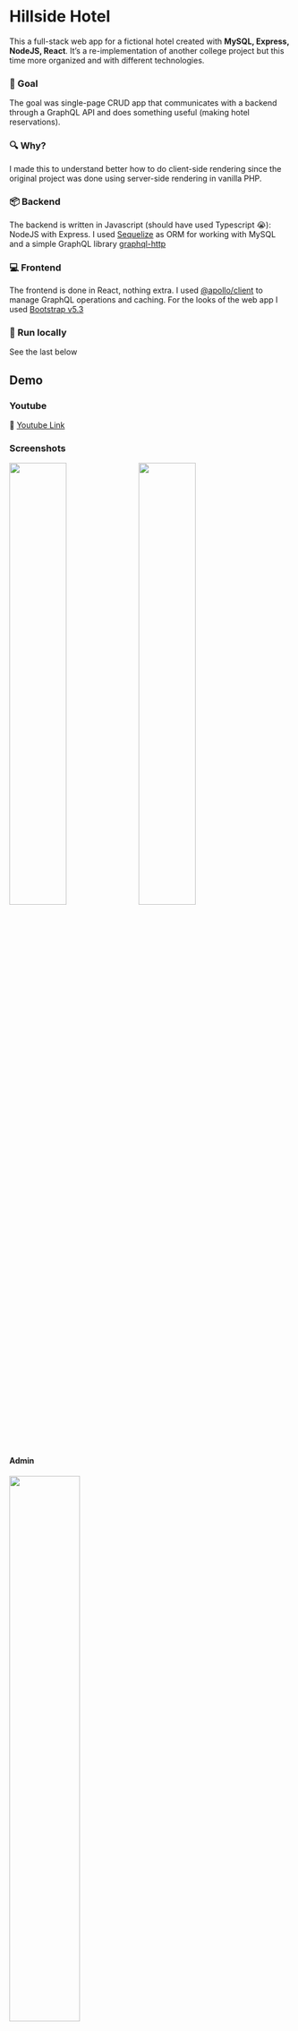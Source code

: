# Hillside Hotel

This a full-stack web app for a fictional hotel created with **MySQL, Express, NodeJS, React**. It’s a re-implementation of another college project but this time more organized and with different technologies.

### 🎯 Goal

The goal was single-page CRUD app that communicates with a backend through a GraphQL API and does something useful (making hotel reservations).

### 🔍 Why?

I made this to understand better how to do client-side rendering since the original project was done using server-side rendering in vanilla PHP.

### 📦 Backend

The backend is written in Javascript (should have used Typescript 😭): NodeJS with Express. I used [Sequelize](https://www.npmjs.com/package/sequelize) as ORM for working with MySQL and a simple GraphQL library [graphql-http](https://www.npmjs.com/package/graphql-http)

### 💻 Frontend

The frontend is done in React, nothing extra. I used [@apollo/client](https://www.npmjs.com/package/@apollo/client) to manage GraphQL operations and caching. For the looks of the web app I used [Bootstrap v5.3](https://getbootstrap.com/)

### 🚀 Run locally 

See the last below

## Demo

### Youtube 
🎦 [Youtube Link](https://youtu.be/aBYG77xBBF0)

### Screenshots

  <img src="https://github.com/valibojici/hillside-hotel/assets/68808448/cb497b67-8554-4283-9261-c9633c46dfbc" width=45% />
  <img src="https://github.com/valibojici/hillside-hotel/assets/68808448/7f2cc65e-9efc-48f3-9fa7-2e9c9af60c0e" width=45% />
  
  #### Admin
  
  <img src="https://github.com/valibojici/hillside-hotel/assets/68808448/b454ff68-0cf5-43a0-98b0-1546623870a1" width=50% />


# What I’ve learned (re-learned)

## 🌐 GraphQL

GraphQL is an alternative to REST APIs where a client can specify exactly what data it needs from an API

- [graphql-http](https://www.npmjs.com/package/graphql-http) made writing a GraphQL API  quite easy.
- defined the types for each resource used (reservations, users etc.) – this is done in `./api/src/graphql/types/`
- defined what can you do on client-side: query or mutate data – this is done in `./api/src/graphql/queries/` and `./api/src/graphql/mutations/`
- Usually, resolvers (the functions that complete the query/mutation) are in different subdirectories but I placed them in the same file as the query / mutation because it was easier and they are pretty short.

## 🗄️ MySQL & Sequelize

- already familiar with SQL from college and with Laravel’s Eloquent (the main ideas)
- define Sequelize models for each table in my DB, this is done in `./api/src/models/` (also helped me with validation since they have some built-in functions)
- created *migrations* to create / drop tables and *seeders* to put some dummy data into the database for a demo.
- refreshed my memory on sql isolation levels — it was important to not have 2 users who book the same room. I used *serializable* isolation level to do that.

## 🐳 Docker 

- containerized the web app:
    - backend | frontend | DB | StripeCLI (this is used so Webhooks run on localhost)
- learned to use docker-compose:
    - mounted host volume so the changes made to the code from host are synced
    - used ENV files for sensitive information
    - extended the base docker-compose.yml
    - health-check for mysql (wait for MySQL service to finish starting before starting the backend)

## 🔑 Authorization & Authentification

- done with JWT ([jsonwebtoken](https://www.npmjs.com/package/jsonwebtoken))
- created some simple middleware for handling tokens: `./api/middleware/`
- passwords are hashed with [BCrypt](https://www.npmjs.com/package/bcryptjs)

## 💳 Stripe integration

- used a [Stripe](https://stripe.com/en-gb-ro) test account for fake payments (to complete a reservation)
- used [Stripe webhooks](https://stripe.com/docs/webhooks) to listen for checkout expiration and cancel the reservation (set the status in DB)
- manually expire the checkout sesssion if user cancels reservation (no returns for now, maybe in the future)

## 📧 Sending Emails

- used [nodemailer](https://www.npmjs.com/package/nodemailer) for sending emails (confirm email for signing up and sending the stripe checkout link)
- an email is sent to user when signing up to confirm the email address before continuing with the signup (choosing username/password)
    - The email contains a link with a JWT (that expires in 2h) as a query parameter which has the email so I can pass it to the backend
- an email is sent with the stripe checkout link when a reservation is created — this is because the user can go back from the checkout page (and i didn’t want to store the link in DB)

## 🖼️ UI

- learned to use some basic React hooks like useState and useEffect for managing state
- refreshed memory on some Bootstrap basics (no custom SCSS)

## 🚀 Apollo GraphQL Client

- used [Apollo Client](https://www.apollographql.com/docs/react/) (for React) for state management of graphql data
- learned to do queries and migrations (with variables), updating local cache

## 📷 Storing Images

- From admin side you can change which image is used for a room type
    - because I use graphql-http, I can send only basic things like strings / numbers
    - the images are encoded in Base64 on client side and sent to server as a string
    - on server side I decode the images and save them to a public folder


# Run Locally

1. You need a stripe account (for the test payments) and a gmail account to send emails (or other email provider). Contact me for demo secret keys if you dont want to create accounts.
2. `git clone https://github.com/valibojici/hillside-hotel.git`
3. You have some .env files to edit: *./.env.example* *./api/.env.example* *./client/.env.example*
    - Rename env files:
        
        ```
        cp .env.example .env ; cp ./client/.env.example ./client/.env ; cp ./api/.env.example ./api/.env
        ```
        
    - You need to add stripe secret keys to *./.env* (**STRIPE_SECRET_KEY**, **STRIPE_WEBHOOK_KEY**) and email credentials to *./api/.env* (**EMAIL_USERNAME**, **EMAIL_PASSWORD**). You can leave the env file *./client/.env* like it is.
- Option 1: contact me for those
- Option 2: create a stripe account and add your secret key and webhook key (from [here](https://dashboard.stripe.com/test/webhooks/create?endpoint_location=local)) to `./.env` . Create a gmail account, add 2fa and generate an app password ([article here, at the end](https://edigleyssonsilva.medium.com/how-to-send-emails-securely-using-gmail-and-nodejs-eef757525324)) and use it in `./api/.env`
4. Run

```
docker-compose -f .\docker-compose.yml up
```

5. Wait for the services to start and go to http://localhost:8000/ (if you didn’t change the port) 
    1. Normal user/password: ************user/12345************ 
    2. Admin: **admin/admin**
